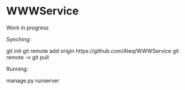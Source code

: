 # WWWService
Work in progress


Synching:

<shell>
git init
git remote add origin https://github.com/AIeq/WWWService
git remote -v
git pull
</shell>

Running:

<shell>
manage.py runserver
</shell>

